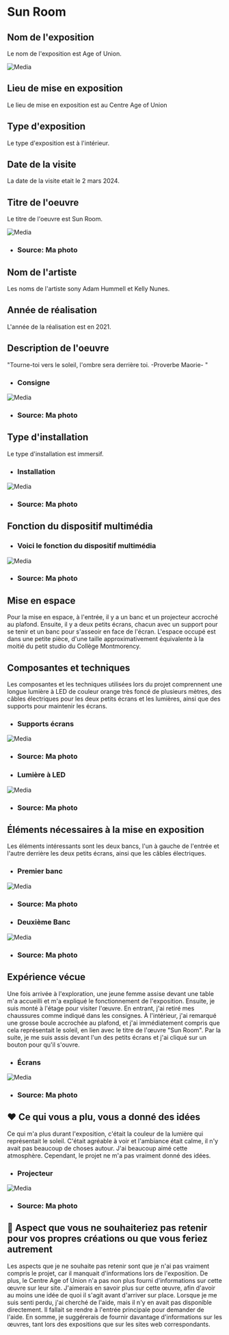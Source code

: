 # Sun Room

## Nom de l'exposition
Le nom de l'exposition est Age of Union.

![Media](Media/age_union.jpg)
## Lieu de mise en exposition
Le lieu de mise en exposition est au Centre Age of Union

## Type d'exposition
Le type d'exposition est à l'intérieur. 

## Date de la visite
La date de la visite etait le 2 mars 2024.

## Titre de l'oeuvre
Le titre de l'oeuvre est Sun Room.

![Media](Media/entrer_expo.jpg)

- ### Source: Ma photo
  
## Nom de l'artiste
Les noms de l'artiste sony Adam Hummell et Kelly Nunes. 

## Année de réalisation 
L'année de la réalisation est en 2021. 

## Description de l'oeuvre
"Tourne-toi vers le soleil, l'ombre sera derrière toi. -Proverbe Maorie- "

- ### Consigne
  
![Media](Media/note_2.jpg)
- ### Source: Ma photo

## Type d'installation 
Le type d'installation est immersif. 

- ### Installation
  
![Media](Media/dispositif_sunroom.JPG)
- ### Source: Ma photo

## Fonction du dispositif multimédia
- ### Voici le fonction du dispositif multimédia
  
![Media](Media/dispositif_sunroom.JPG)
- ### Source: Ma photo
  
## Mise en espace
Pour la mise en espace, à l'entrée, il y a un banc et un projecteur accroché au plafond. Ensuite, il y a deux petits écrans, chacun avec un support pour se tenir et un banc pour s'asseoir en face de l'écran. L'espace occupé est dans une petite pièce, d'une taille approximativement équivalente à la moitié du petit studio du Collège Montmorency. 

## Composantes et techniques
Les composantes et les techniques utilisées lors du projet comprennent une longue lumière à LED de couleur orange très foncé de plusieurs mètres, des câbles électriques pour les deux petits écrans et les lumières, ainsi que des supports pour maintenir les écrans.

- ### Supports écrans

![Media](Media/derriere_ecrans.jpg)
- ### Source: Ma photo

- ### Lumière à LED
  
![Media](Media/lumiere_rouge2.jpg)
- ### Source: Ma photo
  
## Éléments nécessaires à la mise en exposition
Les éléments intéressants sont les deux bancs, l'un à gauche de l'entrée et l'autre derrière les deux petits écrans, ainsi que les câbles électriques.

- ### Premier banc
 
![Media](Media/peit_escalier.jpg)
- ### Source: Ma photo

- ### Deuxième Banc
  
![Media](Media/banc_sunroom.jpg)
- ### Source: Ma photo
  
## Expérience vécue
Une fois arrivée à l'exploration, une jeune femme assise devant une table m'a accueilli et m'a expliqué le fonctionnement de l'exposition. Ensuite, je suis monté à l'étage pour visiter l'œuvre. En entrant, j'ai retiré mes chaussures comme indiqué dans les consignes. À l'intérieur, j'ai remarqué une grosse boule accrochée au plafond, et j'ai immédiatement compris que cela représentait le soleil, en lien avec le titre de l'œuvre "Sun Room". Par la suite, je me suis assis devant l'un des petits écrans et j'ai cliqué sur un bouton pour qu'il s'ouvre. 

- ### Écrans
 
![Media](Media/2_ecrans.jpg)
- ### Source: Ma photo

 ## ❤️ Ce qui vous a plu, vous a donné des idées
Ce qui m'a plus durant l'exposition, c'était la couleur de la lumière qui représentait le soleil. C'était agréable à voir et l'ambiance était calme, il n'y avait pas beaucoup de choses autour. J'ai beaucoup aimé cette atmosphère. Cependant, le projet ne m'a pas vraiment donné des idées.

- ### Projecteur
  
![Media](Media/projecteur.jpg)
- ### Source: Ma photo
  
## 🤔 Aspect que vous ne souhaiteriez pas retenir pour vos propres créations ou que vous feriez autrement
Les aspects que je ne souhaite pas retenir sont que je n'ai pas vraiment compris le projet, car il manquait d'informations lors de l'exposition. De plus, le Centre Age of Union n'a pas non plus fourni d'informations sur cette œuvre sur leur site. J'aimerais en savoir plus sur cette œuvre, afin d'avoir au moins une idée de quoi il s'agit avant d'arriver sur place. Lorsque je me suis senti perdu, j'ai cherché de l'aide, mais il n'y en avait pas disponible directement. Il fallait se rendre à l'entrée principale pour demander de l'aide. En somme, je suggérerais de fournir davantage d'informations sur les œuvres, tant lors des expositions que sur les sites web correspondants.

